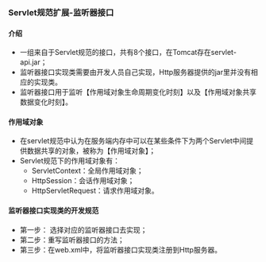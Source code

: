 ### Servlet规范扩展-监听器接口

#### 介绍

- 一组来自于Servlet规范的接口，共有8个接口，在Tomcat存在servlet-api.jar；
- 监听器接口实现类需要由开发人员自己实现，Http服务器提供的jar里并没有相应的实现类。
- 监听器接口用于监听【作用域对象生命周期变化时刻】以及【作用域对象共享数据变化时刻】。

#### 作用域对象

- 在servlet规范中认为在服务端内存中可以在某些条件下为两个Servlet中间提供数据共享的对象，被称为【作用域对象】；
- Servlet规范下的作用域对象有：
  - ServletContext：全局作用域对象；
  - HttpSession：会话作用域对象；
  - HttpServletRequest：请求作用域对象。

#### 监听器接口实现类的开发规范

- 第一步： 选择对应的监听器接口去实现；
- 第二步：重写监听器接口的方法；
- 第三步：在web.xml中，将监听器接口实现类注册到Http服务器。







